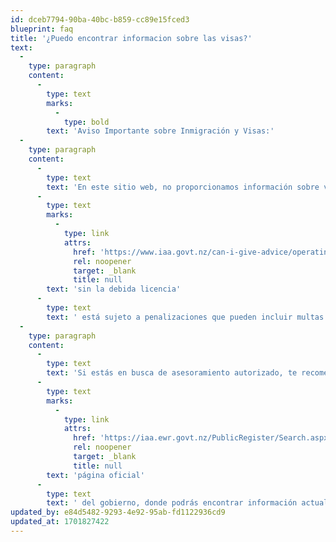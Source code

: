 ```yaml
---
id: dceb7794-90ba-40bc-b859-cc89e15fced3
blueprint: faq
title: '¿Puedo encontrar informacion sobre las visas?'
text:
  -
    type: paragraph
    content:
      -
        type: text
        marks:
          -
            type: bold
        text: 'Aviso Importante sobre Inmigración y Visas:'
  -
    type: paragraph
    content:
      -
        type: text
        text: 'En este sitio web, no proporcionamos información sobre visas o procesos de inmigración. Para ofrecer asesoramiento en estas áreas, es necesario contar con una licencia. Prestar servicios de asesoramiento sobre inmigración '
      -
        type: text
        marks:
          -
            type: link
            attrs:
              href: 'https://www.iaa.govt.nz/can-i-give-advice/operating-without-a-licence/'
              rel: noopener
              target: _blank
              title: null
        text: 'sin la debida licencia'
      -
        type: text
        text: ' está sujeto a penalizaciones que pueden incluir multas de hasta 100.000 dólares neozelandeses y/o una condena de prisión de hasta 7 años.'
  -
    type: paragraph
    content:
      -
        type: text
        text: 'Si estás en busca de asesoramiento autorizado, te recomendamos consultar la '
      -
        type: text
        marks:
          -
            type: link
            attrs:
              href: 'https://iaa.ewr.govt.nz/PublicRegister/Search.aspx'
              rel: noopener
              target: _blank
              title: null
        text: 'página oficial'
      -
        type: text
        text: ' del gobierno, donde podrás encontrar información actualizada y confiable sobre inmigración y visas.'
updated_by: e84d5482-9293-4e92-95ab-fd1122936cd9
updated_at: 1701827422
---
```

